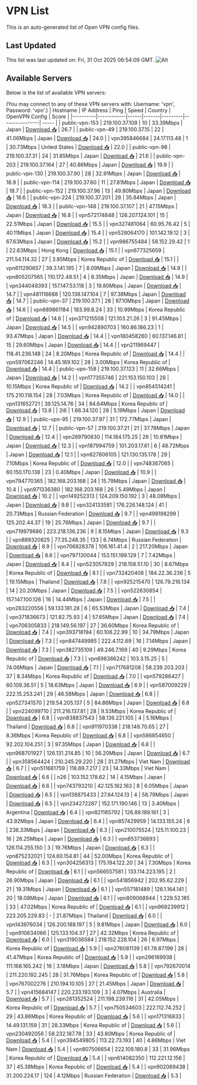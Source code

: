 # VPN List

This is an auto-generated list of Open VPN config files.

## Last Updated

This list was last updated on: Fri, 31 Oct 2025 06:54:09 GMT.
![Alt](https://repobeats.axiom.co/api/embed/186b98318ef1479477931607c1ad7d823f12451f.svg "Repobeats analytics image")

## Available Servers

Below is the list of available VPN servers:

(You may connect to any of these VPN servers with: Username: 'vpn', Password: 'vpn'.)
| Hostname | IP Address | Ping | Speed | Country | OpenVPN Config | Score |
|----------|------------|------|-------|---------|----------------| ----- |
| public-vpn-153 | 219.100.37.109 | 10 | 33.39Mbps | Japan | [Download 📥](./configs/server_0_JP.ovpn) | 26.7 |
| public-vpn-49 | 219.100.37.15 | 22 | 41.06Mbps | Japan | [Download 📥](./configs/server_1_JP.ovpn) | 24.0 |
| vpn395846684 | 24.17.113.48 | 1 | 30.73Mbps | United States | [Download 📥](./configs/server_2_US.ovpn) | 22.0 |
| public-vpn-98 | 219.100.37.31 | 24 | 31.85Mbps | Japan | [Download 📥](./configs/server_3_JP.ovpn) | 21.6 |
| public-vpn-203 | 219.100.37.164 | 27 | 40.86Mbps | Japan | [Download 📥](./configs/server_4_JP.ovpn) | 19.9 |
| public-vpn-130 | 219.100.37.90 | 28 | 32.91Mbps | Japan | [Download 📥](./configs/server_5_JP.ovpn) | 18.9 |
| public-vpn-114 | 219.100.37.60 | 11 | 27.81Mbps | Japan | [Download 📥](./configs/server_6_JP.ovpn) | 18.7 |
| public-vpn-152 | 219.100.37.96 | 13 | 49.80Mbps | Japan | [Download 📥](./configs/server_7_JP.ovpn) | 18.6 |
| public-vpn-224 | 219.100.37.201 | 28 | 35.84Mbps | Japan | [Download 📥](./configs/server_8_JP.ovpn) | 18.3 |
| public-vpn-148 | 219.100.37.107 | 21 | 47.15Mbps | Japan | [Download 📥](./configs/server_9_JP.ovpn) | 16.8 |
| vpn572174848 | 126.207.124.101 | 15 | 22.51Mbps | Japan | [Download 📥](./configs/server_10_JP.ovpn) | 15.5 |
| vpn327481064 | 60.95.76.42 | 5 | 40.11Mbps | Japan | [Download 📥](./configs/server_11_JP.ovpn) | 15.4 |
| vpn528064170 | 101.142.19.12 | 3 | 67.63Mbps | Japan | [Download 📥](./configs/server_12_JP.ovpn) | 15.2 |
| vpn986755484 | 58.152.29.42 | 1 | 22.63Mbps | Hong Kong | [Download 📥](./configs/server_13_HK.ovpn) | 15.1 |
| vpn677325659 | 211.54.114.32 | 27 | 3.85Mbps | Korea Republic of | [Download 📥](./configs/server_14_KR.ovpn) | 15.1 |
| vpn611290657 | 39.3.141.195 | 7 | 8.09Mbps | Japan | [Download 📥](./configs/server_15_JP.ovpn) | 14.9 |
| vpn805207565 | 110.172.48.51 | 4 | 8.35Mbps | Japan | [Download 📥](./configs/server_16_JP.ovpn) | 14.9 |
| vpn344048393 | 157.147.53.118 | 3 | 19.80Mbps | Japan | [Download 📥](./configs/server_17_JP.ovpn) | 14.7 |
| vpn481116688 | 120.138.147.104 | 7 | 97.38Mbps | Japan | [Download 📥](./configs/server_18_JP.ovpn) | 14.7 |
| public-vpn-37 | 219.100.37.1 | 28 | 97.10Mbps | Japan | [Download 📥](./configs/server_19_JP.ovpn) | 14.6 |
| vpn689861184 | 183.99.8.24 | 33 | 10.99Mbps | Korea Republic of | [Download 📥](./configs/server_20_KR.ovpn) | 14.6 |
| vpn371215508 | 121.103.21.26 | 3 | 91.45Mbps | Japan | [Download 📥](./configs/server_21_JP.ovpn) | 14.5 |
| vpn942890703 | 160.86.186.23 | 1 | 93.47Mbps | Japan | [Download 📥](./configs/server_22_JP.ovpn) | 14.4 |
| vpn180458260 | 60.137.146.81 | 15 | 29.60Mbps | Japan | [Download 📥](./configs/server_23_JP.ovpn) | 14.4 |
| vpn211969447 | 118.41.236.148 | 24 | 8.20Mbps | Korea Republic of | [Download 📥](./configs/server_24_KR.ovpn) | 14.4 |
| vpn597062246 | 14.45.169.102 | 28 | 3.00Mbps | Korea Republic of | [Download 📥](./configs/server_25_KR.ovpn) | 14.4 |
| public-vpn-158 | 219.100.37.123 | 11 | 32.66Mbps | Japan | [Download 📥](./configs/server_26_JP.ovpn) | 14.2 |
| vpn177355746 | 221.153.150.103 | 28 | 10.15Mbps | Korea Republic of | [Download 📥](./configs/server_27_KR.ovpn) | 14.2 |
| vpn854514241 | 175.210.118.154 | 28 | 7.03Mbps | Korea Republic of | [Download 📥](./configs/server_28_KR.ovpn) | 14.0 |
| vpn131652721 | 39.125.14.76 | 34 | 84.64Mbps | Korea Republic of | [Download 📥](./configs/server_29_KR.ovpn) | 13.8 |
| 2i6 | 1.66.34.120 | 28 | 5.19Mbps | Japan | [Download 📥](./configs/server_30_JP.ovpn) | 12.9 |
| public-vpn-95 | 219.100.37.97 | 31 | 172.77Mbps | Japan | [Download 📥](./configs/server_31_JP.ovpn) | 12.7 |
| public-vpn-57 | 219.100.37.21 | 21 | 37.78Mbps | Japan | [Download 📥](./configs/server_32_JP.ovpn) | 12.4 |
| vpn269790830 | 114.184.175.25 | 26 | 10.81Mbps | Japan | [Download 📥](./configs/server_33_JP.ovpn) | 12.3 |
| vpn187994759 | 101.203.17.61 | 6 | 48.72Mbps | Japan | [Download 📥](./configs/server_34_JP.ovpn) | 12.1 |
| vpn627806105 | 121.130.135.178 | 29 | 7.10Mbps | Korea Republic of | [Download 📥](./configs/server_35_KR.ovpn) | 12.0 |
| vpn748367065 | 60.150.170.138 | 23 | 0.40Mbps | Japan | [Download 📥](./configs/server_36_JP.ovpn) | 10.9 |
| vpn794770365 | 182.168.203.168 | 24 | 15.79Mbps | Japan | [Download 📥](./configs/server_37_JP.ovpn) | 10.4 |
| vpn971336380 | 182.168.203.168 | 26 | 5.49Mbps | Japan | [Download 📥](./configs/server_38_JP.ovpn) | 10.2 |
| vpn149252313 | 124.209.150.192 | 3 | 48.08Mbps | Japan | [Download 📥](./configs/server_39_JP.ovpn) | 9.8 |
| vpn324133581 | 176.226.148.124 | 41 | 20.73Mbps | Russian Federation | [Download 📥](./configs/server_40_RU.ovpn) | 9.7 |
| vpn498198299 | 125.202.44.37 | 19 | 25.76Mbps | Japan | [Download 📥](./configs/server_41_JP.ovpn) | 9.7 |
| vpn719979686 | 223.218.136.236 | 9 | 8.15Mbps | Japan | [Download 📥](./configs/server_42_JP.ovpn) | 9.3 |
| vpn889320825 | 77.35.248.35 | 133 | 6.74Mbps | Russian Federation | [Download 📥](./configs/server_43_RU.ovpn) | 8.9 |
| vpn706828378 | 106.161.41.4 | 2 | 217.20Mbps | Japan | [Download 📥](./configs/server_44_JP.ovpn) | 8.6 |
| vpn797130044 | 153.151.199.129 | 7 | 7.42Mbps | Japan | [Download 📥](./configs/server_45_JP.ovpn) | 8.4 |
| vpn523057829 | 218.158.51.10 | 30 | 8.67Mbps | Korea Republic of | [Download 📥](./configs/server_46_KR.ovpn) | 8.1 |
| vpn732420408 | 184.22.36.236 | 5 | 19.15Mbps | Thailand | [Download 📥](./configs/server_47_TH.ovpn) | 7.8 |
| vpn925215470 | 126.79.216.134 | 14 | 20.20Mbps | Japan | [Download 📥](./configs/server_48_JP.ovpn) | 7.5 |
| vpn522630854 | 157.147.100.126 | 16 | 14.44Mbps | Japan | [Download 📥](./configs/server_49_JP.ovpn) | 7.5 |
| vpn283220556 | 59.133.181.28 | 6 | 65.53Mbps | Japan | [Download 📥](./configs/server_50_JP.ovpn) | 7.4 |
| vpn371836673 | 121.82.75.93 | 4 | 57.65Mbps | Japan | [Download 📥](./configs/server_51_JP.ovpn) | 7.4 |
| vpn706305833 | 218.149.56.197 | 27 | 36.60Mbps | Korea Republic of | [Download 📥](./configs/server_52_KR.ovpn) | 7.4 |
| vpn393718194 | 60.108.22.99 | 10 | 34.79Mbps | Japan | [Download 📥](./configs/server_53_JP.ovpn) | 7.3 |
| vpn847449985 | 222.4.112.69 | 16 | 7.14Mbps | Japan | [Download 📥](./configs/server_54_JP.ovpn) | 7.3 |
| vpn382735109 | 49.246.7.169 | 40 | 9.29Mbps | Korea Republic of | [Download 📥](./configs/server_55_KR.ovpn) | 7.3 |
| vpn696366242 | 103.3.15.25 | 5 | 74.06Mbps | Japan | [Download 📥](./configs/server_56_JP.ovpn) | 7.1 |
| vpn717681208 | 58.239.203.203 | 37 | 8.34Mbps | Korea Republic of | [Download 📥](./configs/server_57_KR.ovpn) | 7.0 |
| vpn579286427 | 60.109.36.51 | 5 | 18.63Mbps | Japan | [Download 📥](./configs/server_58_JP.ovpn) | 6.9 |
| vpn587009229 | 222.15.253.241 | 29 | 46.58Mbps | Japan | [Download 📥](./configs/server_59_JP.ovpn) | 6.8 |
| vpn527341570 | 219.54.205.137 | 5 | 84.86Mbps | Japan | [Download 📥](./configs/server_60_JP.ovpn) | 6.8 |
| vpn224099710 | 211.216.137.81 | 28 | 9.53Mbps | Korea Republic of | [Download 📥](./configs/server_61_KR.ovpn) | 6.8 |
| vpn838837543 | 58.136.221.105 | 4 | 5.16Mbps | Thailand | [Download 📥](./configs/server_62_TH.ovpn) | 6.8 |
| vpn911970338 | 218.149.70.65 | 27 | 8.36Mbps | Korea Republic of | [Download 📥](./configs/server_63_KR.ovpn) | 6.8 |
| vpn586854650 | 92.202.104.251 | 3 | 97.35Mbps | Japan | [Download 📥](./configs/server_64_JP.ovpn) | 6.8 |
| vpn968701927 | 126.131.214.85 | 10 | 56.20Mbps | Japan | [Download 📥](./configs/server_65_JP.ovpn) | 6.7 |
| vpn358564424 | 210.245.29.220 | 28 | 31.27Mbps | Viet Nam | [Download 📥](./configs/server_66_VN.ovpn) | 6.7 |
| vpn511681759 | 118.69.7.217 | 23 | 14.33Mbps | Viet Nam | [Download 📥](./configs/server_67_VN.ovpn) | 6.6 |
| n26 | 103.152.178.62 | 14 | 4.15Mbps | Japan | [Download 📥](./configs/server_68_JP.ovpn) | 6.6 |
| vpn743793210 | 42.125.162.163 | 8 | 6.05Mbps | Japan | [Download 📥](./configs/server_69_JP.ovpn) | 6.5 |
| vpn138875433 | 27.84.124.13 | 4 | 58.79Mbps | Japan | [Download 📥](./configs/server_70_JP.ovpn) | 6.5 |
| vpn234272287 | 152.171.190.146 | 13 | 3.40Mbps | Argentina | [Download 📥](./configs/server_71_AR.ovpn) | 6.4 |
| vpn821185792 | 126.89.189.161 | 3 | 43.92Mbps | Japan | [Download 📥](./configs/server_72_JP.ovpn) | 6.4 |
| vpn857429959 | 14.133.155.24 | 6 | 236.33Mbps | Japan | [Download 📥](./configs/server_73_JP.ovpn) | 6.3 |
| vpn210075524 | 125.11.100.23 | 16 | 26.25Mbps | Japan | [Download 📥](./configs/server_74_JP.ovpn) | 6.3 |
| vpn853736893 | 126.114.255.150 | 3 | 19.76Mbps | Japan | [Download 📥](./configs/server_75_JP.ovpn) | 6.3 |
| vpn875232021 | 124.60.154.81 | 44 | 52.00Mbps | Korea Republic of | [Download 📥](./configs/server_76_KR.ovpn) | 6.3 |
| vpn304256313 | 175.194.122.20 | 34 | 7.30Mbps | Korea Republic of | [Download 📥](./configs/server_77_KR.ovpn) | 6.1 |
| vpn566557581 | 133.114.223.195 | 2 | 26.90Mbps | Japan | [Download 📥](./configs/server_78_JP.ovpn) | 6.1 |
| vpn541856942 | 202.95.62.229 | 21 | 19.31Mbps | Japan | [Download 📥](./configs/server_79_JP.ovpn) | 6.1 |
| vpn557181489 | 126.1.164.141 | 20 | 18.08Mbps | Japan | [Download 📥](./configs/server_80_JP.ovpn) | 6.1 |
| vpn809068944 | 1.229.52.185 | 33 | 47.02Mbps | Korea Republic of | [Download 📥](./configs/server_81_KR.ovpn) | 6.1 |
| vpn969239912 | 223.205.229.83 | - | 21.87Mbps | Thailand | [Download 📥](./configs/server_82_TH.ovpn) | 6.0 |
| vpn143976034 | 126.200.188.197 | 5 | 9.81Mbps | Japan | [Download 📥](./configs/server_83_JP.ovpn) | 6.0 |
| vpn910634066 | 125.133.104.37 | 27 | 42.32Mbps | Korea Republic of | [Download 📥](./configs/server_84_KR.ovpn) | 6.0 |
| vpn319036584 | 218.152.228.104 | 26 | 6.97Mbps | Korea Republic of | [Download 📥](./configs/server_85_KR.ovpn) | 5.9 |
| vpn276081139 | 61.78.87.199 | 28 | 41.47Mbps | Korea Republic of | [Download 📥](./configs/server_86_KR.ovpn) | 5.9 |
| vpn296169938 | 111.168.165.242 | 16 | 3.18Mbps | Japan | [Download 📥](./configs/server_87_JP.ovpn) | 5.8 |
| vpn792670014 | 211.220.192.245 | 28 | 31.76Mbps | Korea Republic of | [Download 📥](./configs/server_88_KR.ovpn) | 5.8 |
| vpn767002276 | 210.194.10.105 | 27 | 21.45Mbps | Japan | [Download 📥](./configs/server_89_JP.ovpn) | 5.7 |
| vpn415684147 | 220.233.193.109 | 3 | 4.07Mbps | Australia | [Download 📥](./configs/server_90_AU.ovpn) | 5.7 |
| vpn281352524 | 211.198.239.116 | 31 | 42.05Mbps | Korea Republic of | [Download 📥](./configs/server_91_KR.ovpn) | 5.7 |
| vpn750534603 | 222.112.74.252 | 29 | 43.86Mbps | Korea Republic of | [Download 📥](./configs/server_92_KR.ovpn) | 5.6 |
| vpn171316833 | 14.49.131.159 | 31 | 28.33Mbps | Korea Republic of | [Download 📥](./configs/server_93_KR.ovpn) | 5.6 |
| vpn230492056 | 58.232.187.78 | 33 | 43.80Mbps | Korea Republic of | [Download 📥](./configs/server_94_KR.ovpn) | 5.4 |
| vpn394549805 | 113.22.73.193 | 40 | 4.86Mbps | Viet Nam | [Download 📥](./configs/server_95_VN.ovpn) | 5.4 |
| vpn807506654 | 222.109.180.8 | 33 | 31.96Mbps | Korea Republic of | [Download 📥](./configs/server_96_KR.ovpn) | 5.4 |
| vpn614082350 | 112.221.12.156 | 37 | 45.38Mbps | Korea Republic of | [Download 📥](./configs/server_97_KR.ovpn) | 5.4 |
| vpn902069438 | 31.200.224.17 | 124 | 4.12Mbps | Russian Federation | [Download 📥](./configs/server_98_RU.ovpn) | 5.3 |
